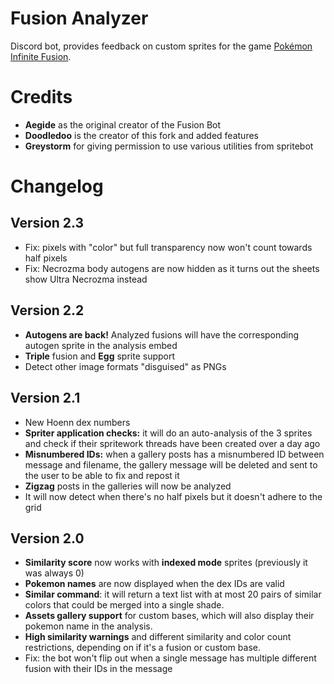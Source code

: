 # Fusion Analyzer

Discord bot, provides feedback on custom sprites for the game [Pokémon Infinite Fusion](https://infinitefusion.fandom.com/wiki/Pok%C3%A9mon_Infinite_Fusion_Wiki).

# Credits

- **Aegide** as the original creator of the Fusion Bot
- **Doodledoo** is the creator of this fork and added features
- **Greystorm** for giving permission to use various utilities from spritebot

# Changelog
## Version 2.3
- Fix: pixels with "color" but full transparency now won't count towards half pixels
- Fix: Necrozma body autogens are now hidden as it turns out the sheets show Ultra Necrozma instead

## Version 2.2
- **Autogens are back!** Analyzed fusions will have the corresponding autogen sprite in the analysis embed
- **Triple** fusion and **Egg** sprite support
- Detect other image formats "disguised" as PNGs

## Version 2.1
- New Hoenn dex numbers
- **Spriter application checks:** it will do an auto-analysis of the 3 sprites and check if their spritework threads have been created over a day ago
- **Misnumbered IDs:** when a gallery posts has a misnumbered ID between message and filename, the gallery message will be deleted and sent to the user to be able to fix and repost it
- **Zigzag** posts in the galleries will now be analyzed
- It will now detect when there's no half pixels but it doesn't adhere to the grid

## Version 2.0
- **Similarity score** now works with **indexed mode** sprites (previously it was always 0)
- **Pokemon names** are now displayed when the dex IDs are valid
- **Similar command**: it will return a text list with at most 20 pairs of similar colors that could be merged into a single shade.
- **Assets gallery support** for custom bases, which will also display their pokemon name in the analysis.
- **High similarity warnings** and different similarity and color count restrictions, depending on if it's a fusion or custom base.
- Fix: the bot won't flip out when a single message has multiple different fusion with their IDs in the message
